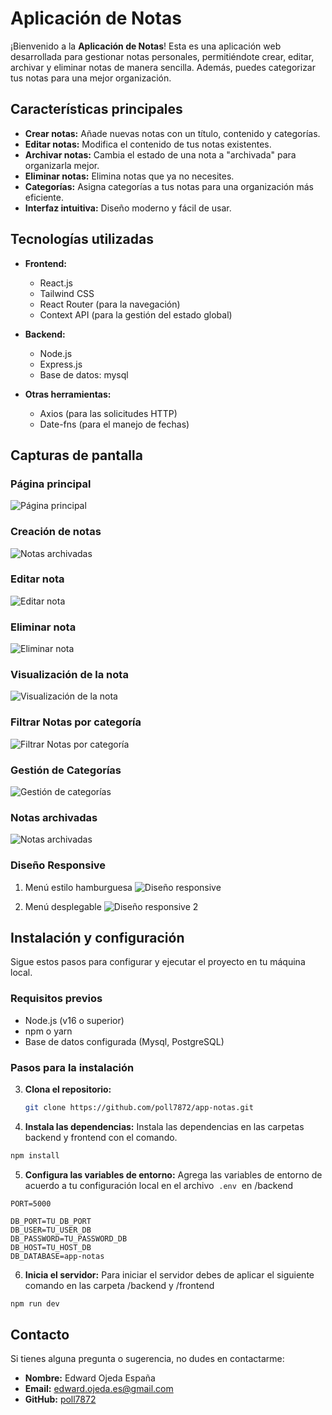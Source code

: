 # Aplicación de Notas

¡Bienvenido a la **Aplicación de Notas**! Esta es una aplicación web desarrollada para gestionar notas personales, permitiéndote crear, editar, archivar y eliminar notas de manera sencilla. Además, puedes categorizar tus notas para una mejor organización.

## Características principales

- **Crear notas:** Añade nuevas notas con un título, contenido y categorías.
- **Editar notas:** Modifica el contenido de tus notas existentes.
- **Archivar notas:** Cambia el estado de una nota a "archivada" para organizarla mejor.
- **Eliminar notas:** Elimina notas que ya no necesites.
- **Categorías:** Asigna categorías a tus notas para una organización más eficiente.
- **Interfaz intuitiva:** Diseño moderno y fácil de usar.

## Tecnologías utilizadas

- **Frontend:**
  - React.js
  - Tailwind CSS
  - React Router (para la navegación)
  - Context API (para la gestión del estado global)

- **Backend:**
  - Node.js
  - Express.js
  - Base de datos: mysql

- **Otras herramientas:**
  - Axios (para las solicitudes HTTP)
  - Date-fns (para el manejo de fechas)

## Capturas de pantalla

### Página principal
![Página principal](https://i.ibb.co/kV3tRnFx/Shot-2025-01-31-152224.png)

### Creación de notas
![Notas archivadas](https://i.ibb.co/vxf7S0qB/Shot-2025-01-31-152627.png)

### Editar nota
![Editar nota](https://i.ibb.co/fzqcchL7/Shot-2025-01-31-155636.png)

### Eliminar nota
![Eliminar nota](https://i.ibb.co/ksBDK551/image.png)

### Visualización de la nota
![Visualización de la nota](https://i.ibb.co/svw6YVf7/Shot-2025-01-31-153206.png)

### Filtrar Notas por categoría
![Filtrar Notas por categoría](https://i.ibb.co/1JZ14Q0p/Shot-2025-01-31-153455.png)

### Gestión de Categorías
![Gestión de categorías](https://i.ibb.co/rCPjhj5/Shot-2025-01-31-153542.png)

### Notas archivadas
![Notas archivadas](https://i.ibb.co/wFCwQ1M1/Shot-2025-01-31-153534.png)

### Diseño Responsive
1. Menú estilo hamburguesa
![Diseño responsive](https://i.ibb.co/gbxN99Bn/image.png)

2. Menú desplegable
![Diseño responsive 2](https://i.ibb.co/bnr8pH7/image.png)
## Instalación y configuración

Sigue estos pasos para configurar y ejecutar el proyecto en tu máquina local.

### Requisitos previos

- Node.js (v16 o superior)
- npm o yarn
- Base de datos configurada (Mysql, PostgreSQL)

### Pasos para la instalación

3. **Clona el repositorio:**

   ```bash
   git clone https://github.com/poll7872/app-notas.git
   ```

4. **Instala las dependencias:** Instala las dependencias en las carpetas backend y frontend con el comando.
```bash
npm install
```

5. **Configura las variables de entorno:** Agrega las variables de entorno de acuerdo a tu configuración local en el archivo  `.env`  en /backend
     
```env 
PORT=5000

DB_PORT=TU_DB_PORT
DB_USER=TU_USER_DB
DB_PASSWORD=TU_PASSWORD_DB
DB_HOST=TU_HOST_DB
DB_DATABASE=app-notas
```
    
6. **Inicia el servidor:** Para iniciar el servidor debes de aplicar el siguiente comando en las carpeta /backend y /frontend
```bash
npm run dev
```

## Contacto
Si tienes alguna pregunta o sugerencia, no dudes en contactarme:
- **Nombre:** Edward Ojeda España
- **Email:** edward.ojeda.es@gmail.com
- **GitHub:** [poll7872](https://github.com/poll7872)
